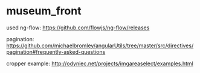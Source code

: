 # museum_front

used ng-flow: https://github.com/flowjs/ng-flow/releases

pagination: https://github.com/michaelbromley/angularUtils/tree/master/src/directives/pagination#frequently-asked-questions

cropper example: http://odyniec.net/projects/imgareaselect/examples.html
